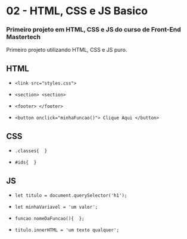 # 02 - HTML, CSS e JS Basico

### Primeiro projeto em HTML, CSS e JS do curso de Front-End Mastertech

Primeiro projeto utilizando HTML, CSS e JS puro.

## HTML

* `<link src="styles.css">`

* `<section> <section>`

* `<footer> </footer>`

* `<button onclick="minhaFuncao()"> Clique Aqui </button>`

## CSS

* `.classes{  }`

* `#ids{  }`

## JS

* `let titulo = document.querySelector('h1');`

* `let minhaVariavel = 'um valor';`

* `funcao nomeDaFuncao(){  };`

* `titulo.innerHTML = 'um texto qualquer';`
